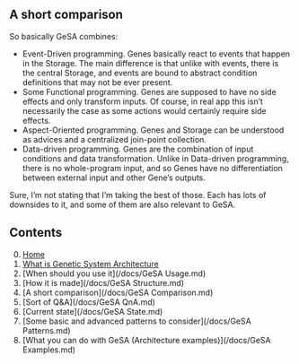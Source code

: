 
## A short comparison

So basically GeSA combines:

* Event-Driven programming. Genes basically react to events that happen in the
  Storage. The main difference is that unlike with events, there is the central
  Storage, and events are bound to abstract condition definitions that may not
  be ever present.
* Some Functional programming. Genes are supposed to have no side effects and
  only transform inputs. Of course, in real app this isn’t necessarily the case
  as some actions would certainly require side effects.
* Aspect-Oriented programming. Genes and Storage can be understood as advices
  and a centralized join-point collection.
* Data-driven programming. Genes are the combination of input conditions and
  data transformation. Unlike in Data-driven programming, there is no
  whole-program input, and so Genes have no differentiation between external
  input and other Gene’s outputs.

Sure, I’m not stating that I’m taking the best of those. Each has lots of
downsides to it, and some of them are also relevant to GeSA.

## Contents

0. [Home](/)
1. [What is Genetic System Architecture](/docs/GeSA%20Description.md)
2. [When should you use it](/docs/GeSA Usage.md)
3. [How it is made](/docs/GeSA Structure.md)
4. [A short comparison](/docs/GeSA Comparison.md)
5. [Sort of Q&A](/docs/GeSA QnA.md)
6. [Current state](/docs/GeSA State.md)
7. [Some basic and advanced patterns to consider](/docs/GeSA Patterns.md)
8. [What you can do with GeSA (Architecture examples)](/docs/GeSA Examples.md)

